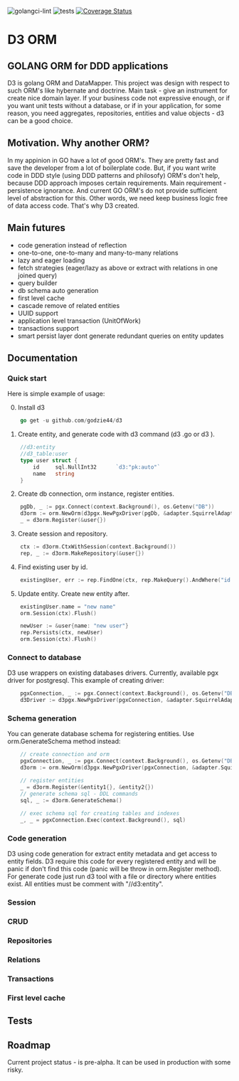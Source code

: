 ![golangci-lint](https://github.com/godzie44/d3orm/workflows/golangci-lint/badge.svg) ![tests](https://github.com/godzie44/d3orm/workflows/tests/badge.svg) [![Coverage Status](https://coveralls.io/repos/github/godzie44/d3/badge.svg?branch=master)](https://coveralls.io/github/godzie44/d3?branch=master)

# D3 ORM

## GOLANG ORM for DDD applications

D3 is golang ORM and DataMapper. This project was design with respect to such 
ORM's like hybernate and doctrine. Main task - give an instrument for create 
nice domain layer. If your business code not expressive enough, or if you want unit 
tests without a database, or if in your application, for some reason, you need aggregates, 
repositories, entities and value objects - d3 can be a good choice.

## Motivation. Why another ORM?

In my appinion in GO have a lot of good ORM's. They are pretty fast and 
save the developer from a lot of boilerplate code. But, if you want write code
in DDD style (using DDD patterns and philosofy) ORM's don't help, 
because DDD approach imposes certain requirements. Main requirement - 
persistence ignorance. And current GO ORM's do not provide sufficient level of abstraction for this.
Other words, we need keep business logic free of data access code. That's why D3 created.

## Main futures

- code generation instead of reflection
- one-to-one, one-to-many and many-to-many relations
- lazy and eager loading
- fetch strategies (eager/lazy as above or extract with relations in one joined query)
- query builder
- db schema auto generation
- first level cache
- cascade remove of related entities
- UUID support
- application level transaction (UnitOfWork)
- transactions support
- smart persist layer dont generate redundant queries on entity updates

## Documentation

### Quick start

Here is simple example of usage:

0. Install d3
```go
    go get -u github.com/godzie44/d3
```
1. Create entity, and generate code with d3 command (d3 <file>.go or d3 <directory>).
```go
    //d3:entity
    //d3_table:user
    type user struct {
    	id     sql.NullInt32      `d3:"pk:auto"`
    	name   string 
    }
```
2. Create db connection, orm instance, register entities.
```go
	pgDb, _ := pgx.Connect(context.Background(), os.Getenv("DB"))
	d3orm := orm.NewOrm(d3pgx.NewPgxDriver(pgDb, &adapter.SquirrelAdapter{}))
	_ = d3orm.Register(&user{})
```
3. Create session and repository.
```go
    ctx := d3orm.CtxWithSession(context.Background())
    rep, _ := d3orm.MakeRepository(&user{})
```
4. Find existing user by id.
```go
    existingUser, err := rep.FindOne(ctx, rep.MakeQuery().AndWhere("id = ?", 1))
```
5. Update entity. Create new entity after.
```go
    existingUser.name = "new name"
    orm.Session(ctx).Flush()

    newUser := &user{name: "new user"}
    rep.Persists(ctx, newUser)
    orm.Session(ctx).Flush()
```

### Connect to database

D3 use wrappers on existing databases drivers. Currently, available pgx driver for postgresql.
This example of creating driver:

```go
	pgxConnection, _ := pgx.Connect(context.Background(), os.Getenv("DB"))
	d3Driver := d3pgx.NewPgxDriver(pgxConnection, &adapter.SquirrelAdapter{})
```

### Schema generation

You can generate database schema for registering entities. Use orm.GenerateSchema method instead:
```go
    // create connection and orm
    pgxConnection, _ := pgx.Connect(context.Background(), os.Getenv("DB"))
	d3orm := orm.NewOrm(d3pgx.NewPgxDriver(pgxConnection, &adapter.SquirrelAdapter{}))

    // register entities
    _ = d3orm.Register(&entity1{}, &entity2{})
	// generate schema sql - DDL commands
    sql, _ := d3orm.GenerateSchema()
    
    // exec schema sql for creating tables and indexes
	_, _ = pgxConnection.Exec(context.Background(), sql)
```

### Code generation

D3 using code generation for extract entity metadata and get access 
to entity fields. D3 require this code for every registered entity and
will be panic if don't find this code (panic will be throw in orm.Register method).
For generate code just run d3 tool with a file or directory where entities exist.
All entities must be comment with "//d3:entity".

### Session

### CRUD

### Repositories

### Relations

### Transactions

### First level cache

## Tests

## Roadmap

Current project status - is pre-alpha. It can be used in production with some risky.
